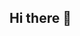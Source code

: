 ## Hi there 👋
<!DOCTYPE html>
<!--
¡Hola! Soy Kevin, un desarrollador entusiasta con experiencia en Python, Java, JavaScript, C++, y PHP. Me apasiona crear aplicaciones web y de escritorio, con un enfoque en escribir código limpio y eficiente.

- Habilidades:
    * Lenguajes: Python, Java, JavaScript, C++, PHP.
    * Bases de datos: MySQL, SQLite.
    * Herramientas: Git, GitHub, Modelio.
- Proyectos destacados:
    * Sistema de gestión de cementerio en PHP.
    * Aplicación de cajero automático en Python para la compra de libros.
    * Estoy siempre buscando nuevas oportunidades para aprender y colaborar. 
-->
